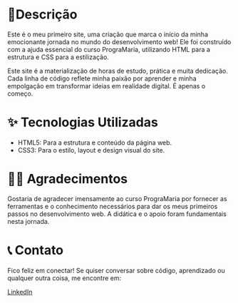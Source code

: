 # 📝Descrição
 Este é o meu primeiro site, uma criação que marca o início da minha emocionante jornada no mundo do desenvolvimento web! Ele foi construído com a ajuda essencial do curso PrograMaria, utilizando HTML para a estrutura e CSS para a estilização.

Este site é a materialização de horas de estudo, prática e muita dedicação. Cada linha de código reflete minha paixão por aprender e minha empolgação em transformar ideias em realidade digital. É apenas o começo.
# ✨ Tecnologias Utilizadas
* HTML5: Para a estrutura e conteúdo da página web.
* CSS3: Para o estilo, layout e design visual do site.
# 👩‍💻 Agradecimentos
Gostaria de agradecer imensamente ao curso PrograMaria por fornecer as ferramentas e o conhecimento necessários para dar os meus primeiros passos no desenvolvimento web. A didática e o apoio foram fundamentais nesta jornada.
# 📞 Contato
Fico feliz em conectar! Se quiser conversar sobre código, aprendizado ou qualquer outra coisa, me encontre em:

[LinkedIn](https://www.linkedin.com/in/edilane-fran%C3%A7a-bb2082292/)
